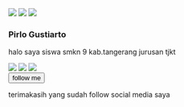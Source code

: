 <!DOCTYPE html>
<html lang="en">
<head>
    <meta charset="UTF-8">
    <meta name="viewport" content="width=device-width, initial-scale=1.0">
    <link rel="stylesheet" href="style.css">
    <title>kartu nama</title>
</head>
<body>
    <div class="container">
        <div class="profile-box">
            <img src="menu-icon-24.png" class="menu">
            <img src="3524659.png" class="setting">
            <img src="2.jpg" class="profile">
            <h3>Pirlo Gustiarto</h3>
            <p>halo saya siswa smkn 9 kab.tangerang jurusan tjkt</p>
            <div class="medsos">
                <img src="download-removebg-preview.png" class="facebook">
                <img src="png-clipart-social-media-instagram-login-graphy-ig-instagram-icon-rectangle-magenta-removebg-preview.png"instagram">
                <img src="png-transparent-tiktok-tiktok-logo-tiktok-icon-thumbnail-removebg-preview.png" class="tiktok">
            </div>
            <button type="button">follow me</button>
            <div class="profile-bottom">
                <p>terimakasih yang sudah follow social media saya</p>
            </div> 
        </div>
    </div>
</body>
